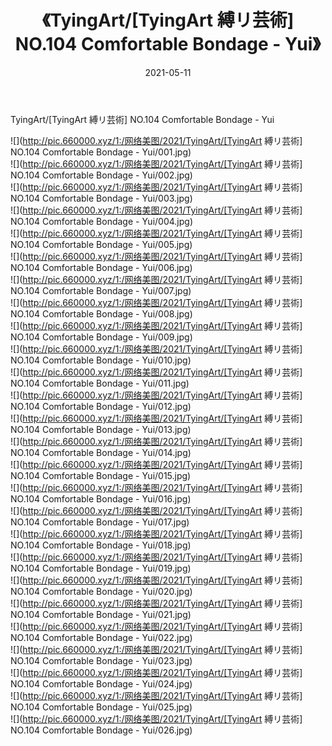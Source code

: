 ﻿---
layout: post
title:  《TyingArt/[TyingArt 縛リ芸術] NO.104 Comfortable Bondage - Yui》
date:   2021-05-11
img: http://pic.660000.xyz/1:/网络美图/2021/TyingArt/[TyingArt 縛リ芸術] NO.104 Comfortable Bondage - Yui/000.jpg
categories: [美女, 清纯, 唯美]
---

TyingArt/[TyingArt 縛リ芸術] NO.104 Comfortable Bondage - Yui

 ![](http://pic.660000.xyz/1:/网络美图/2021/TyingArt/[TyingArt 縛リ芸術] NO.104 Comfortable Bondage - Yui/001.jpg) <br>![](http://pic.660000.xyz/1:/网络美图/2021/TyingArt/[TyingArt 縛リ芸術] NO.104 Comfortable Bondage - Yui/002.jpg) <br>![](http://pic.660000.xyz/1:/网络美图/2021/TyingArt/[TyingArt 縛リ芸術] NO.104 Comfortable Bondage - Yui/003.jpg) <br>![](http://pic.660000.xyz/1:/网络美图/2021/TyingArt/[TyingArt 縛リ芸術] NO.104 Comfortable Bondage - Yui/004.jpg) <br>![](http://pic.660000.xyz/1:/网络美图/2021/TyingArt/[TyingArt 縛リ芸術] NO.104 Comfortable Bondage - Yui/005.jpg) <br>![](http://pic.660000.xyz/1:/网络美图/2021/TyingArt/[TyingArt 縛リ芸術] NO.104 Comfortable Bondage - Yui/006.jpg) <br>![](http://pic.660000.xyz/1:/网络美图/2021/TyingArt/[TyingArt 縛リ芸術] NO.104 Comfortable Bondage - Yui/007.jpg) <br>![](http://pic.660000.xyz/1:/网络美图/2021/TyingArt/[TyingArt 縛リ芸術] NO.104 Comfortable Bondage - Yui/008.jpg) <br>![](http://pic.660000.xyz/1:/网络美图/2021/TyingArt/[TyingArt 縛リ芸術] NO.104 Comfortable Bondage - Yui/009.jpg) <br>![](http://pic.660000.xyz/1:/网络美图/2021/TyingArt/[TyingArt 縛リ芸術] NO.104 Comfortable Bondage - Yui/010.jpg) <br>![](http://pic.660000.xyz/1:/网络美图/2021/TyingArt/[TyingArt 縛リ芸術] NO.104 Comfortable Bondage - Yui/011.jpg) <br>![](http://pic.660000.xyz/1:/网络美图/2021/TyingArt/[TyingArt 縛リ芸術] NO.104 Comfortable Bondage - Yui/012.jpg) <br>![](http://pic.660000.xyz/1:/网络美图/2021/TyingArt/[TyingArt 縛リ芸術] NO.104 Comfortable Bondage - Yui/013.jpg) <br>![](http://pic.660000.xyz/1:/网络美图/2021/TyingArt/[TyingArt 縛リ芸術] NO.104 Comfortable Bondage - Yui/014.jpg) <br>![](http://pic.660000.xyz/1:/网络美图/2021/TyingArt/[TyingArt 縛リ芸術] NO.104 Comfortable Bondage - Yui/015.jpg) <br>![](http://pic.660000.xyz/1:/网络美图/2021/TyingArt/[TyingArt 縛リ芸術] NO.104 Comfortable Bondage - Yui/016.jpg) <br>![](http://pic.660000.xyz/1:/网络美图/2021/TyingArt/[TyingArt 縛リ芸術] NO.104 Comfortable Bondage - Yui/017.jpg) <br>![](http://pic.660000.xyz/1:/网络美图/2021/TyingArt/[TyingArt 縛リ芸術] NO.104 Comfortable Bondage - Yui/018.jpg) <br>![](http://pic.660000.xyz/1:/网络美图/2021/TyingArt/[TyingArt 縛リ芸術] NO.104 Comfortable Bondage - Yui/019.jpg) <br>![](http://pic.660000.xyz/1:/网络美图/2021/TyingArt/[TyingArt 縛リ芸術] NO.104 Comfortable Bondage - Yui/020.jpg) <br>![](http://pic.660000.xyz/1:/网络美图/2021/TyingArt/[TyingArt 縛リ芸術] NO.104 Comfortable Bondage - Yui/021.jpg) <br>![](http://pic.660000.xyz/1:/网络美图/2021/TyingArt/[TyingArt 縛リ芸術] NO.104 Comfortable Bondage - Yui/022.jpg) <br>![](http://pic.660000.xyz/1:/网络美图/2021/TyingArt/[TyingArt 縛リ芸術] NO.104 Comfortable Bondage - Yui/023.jpg) <br>![](http://pic.660000.xyz/1:/网络美图/2021/TyingArt/[TyingArt 縛リ芸術] NO.104 Comfortable Bondage - Yui/024.jpg) <br>![](http://pic.660000.xyz/1:/网络美图/2021/TyingArt/[TyingArt 縛リ芸術] NO.104 Comfortable Bondage - Yui/025.jpg) <br>![](http://pic.660000.xyz/1:/网络美图/2021/TyingArt/[TyingArt 縛リ芸術] NO.104 Comfortable Bondage - Yui/026.jpg) <br>